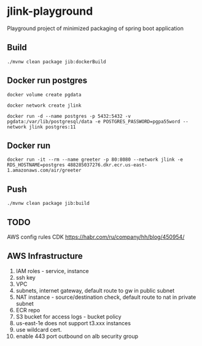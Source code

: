 # jlink-playground
Playground project of minimized packaging of spring boot application

## Build

`./mvnw clean package jib:dockerBuild`

## Docker run postgres

`docker volume create pgdata`

`docker network create jlink`

`docker run -d --name postgres -p 5432:5432 -v pgdata:/var/lib/postgresql/data -e POSTGRES_PASSWORD=pgpa55word --network jlink postgres:11`

## Docker run

`docker run -it --rm --name greeter -p 80:8080 --network jlink -e RDS_HOSTNAME=postgres 488285037276.dkr.ecr.us-east-1.amazonaws.com/air/greeter`

## Push

`./mvnw clean package jib:build`

## TODO

AWS config rules
CDK
https://habr.com/ru/company/hh/blog/450954/

## AWS Infrastructure

1. IAM roles - service, instance
2. ssh key
3. VPC
4. subnets, internet gateway, default route to gw in public subnet
5. NAT instance - source/destination check, default route to nat in private subnet
6. ECR repo
7. S3 bucket for access logs - bucket policy
8. us-east-1e does not support t3.xxx instances
9. use wildcard cert. 
10. enable 443 port outbound on alb security group


